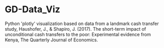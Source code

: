 # GD-Data_Viz
Python 'plotly' visualization based on data from a landmark cash transfer study, Haushofer, J., &amp; Shapiro, J. (2017). The short-term impact of unconditional cash transfers to the poor: Experimental evidence from Kenya, The Quarterly Journal of Economics.

